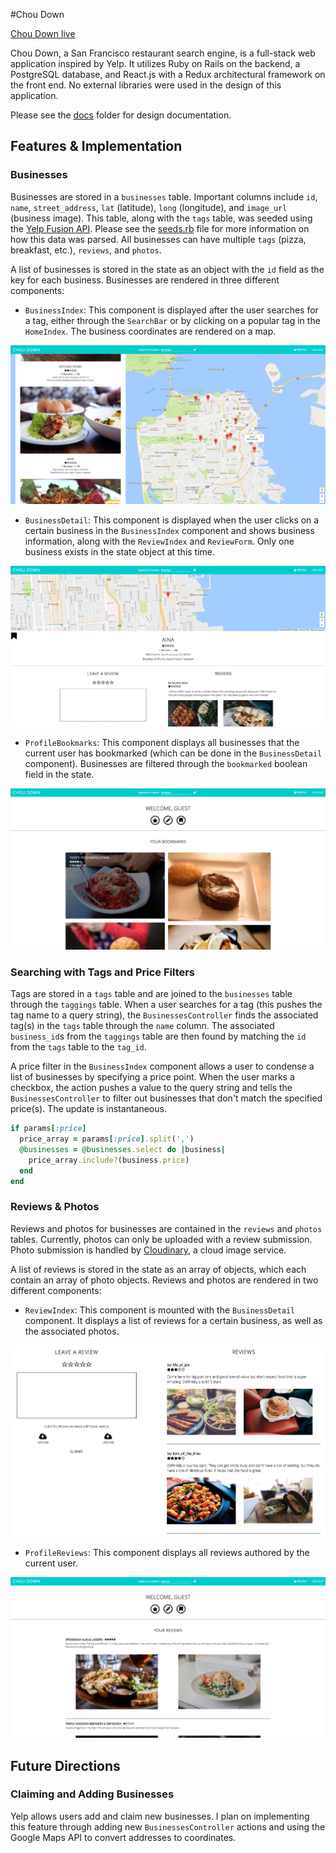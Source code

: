 #Chou Down

[Chou Down live][heroku]

Chou Down, a San Francisco restaurant search engine, is a full-stack web application inspired by Yelp. It utilizes Ruby on Rails on the backend, a PostgreSQL database, and React.js with a Redux architectural framework on the front end. No external libraries were used in the design of this application.

Please see the [docs][docs] folder for design documentation.

## Features & Implementation

### Businesses

Businesses are stored in a `businesses` table. Important columns include `id`, `name`, `street_address`, `lat` (latitude), `long` (longitude), and `image_url` (business image). This table, along with the `tags` table, was seeded using the [Yelp Fusion API][yelp-fusion]. Please see the [seeds.rb][seeds] file for more information on how this data was parsed. All businesses can have multiple `tags` (pizza, breakfast, etc.), `reviews`, and `photos`.

A list of businesses is stored in the state as an object with the `id` field as the key for each business. Businesses are rendered in three different components:
* `BusinessIndex`: This component is displayed after the user searches for a tag, either through the `SearchBar` or by clicking on a popular tag in the `HomeIndex`. The business coordinates are rendered on a map.


<p align="center">
  <img src="readme_photos/business-index.png" alt="business-index">
</p>


* `BusinessDetail`: This component is displayed when the user clicks on a certain business in the `BusinessIndex` component and shows business information, along with the `ReviewIndex` and `ReviewForm`. Only one business exists in the state object at this time.


<p align="center">
  <img src="readme_photos/business-detail.png" alt="business-detail">
</p>


* `ProfileBookmarks`: This component displays all businesses that the current user has bookmarked (which can be done in the `BusinessDetail` component). Businesses are filtered through the `bookmarked` boolean field in the state.


<p align="center">
  <img src="readme_photos/profile-bookmarks.png" alt="profile-bookmarks">
</p>


### Searching with Tags and Price Filters

Tags are stored in a `tags` table and are joined to the `businesses` table through the `taggings` table. When a user searches for a tag (this pushes the tag name to a query string), the `BusinessesController` finds the associated tag(s) in the `tags` table through the `name` column. The associated `business_id`s from the `taggings` table are then found by matching the `id` from the `tags` table to the `tag_id`.

A price filter in the `BusinessIndex` component allows a user to condense a list of businesses by specifying a price point. When the user marks a checkbox, the action pushes a value to the query string and tells the `BusinessesController` to filter out businesses that don't match the specified price(s). The update is instantaneous.  

```ruby
if params[:price]
  price_array = params[:price].split(',')
  @businesses = @businesses.select do |business|
    price_array.include?(business.price)
  end
end
```

### Reviews & Photos

Reviews and photos for businesses are contained in the `reviews` and `photos` tables. Currently, photos can only be uploaded with a review submission. Photo submission is handled by [Cloudinary][cloudinary], a cloud image service.

A list of reviews is stored in the state as an array of objects, which each contain an array of photo objects. Reviews and photos are rendered in two different components:
* `ReviewIndex`: This component is mounted with the `BusinessDetail` component. It displays a list of reviews for a certain business, as well as the associated photos.


<p align="center">
  <img src="readme_photos/review-photos.png" alt="review-photos">
</p>


* `ProfileReviews`: This component displays all reviews authored by the current user.


<p align="center">
  <img src="readme_photos/profile-reviews.png" alt="profile-reviews">
</p>


## Future Directions

### Claiming and Adding Businesses
Yelp allows users add and claim new businesses. I plan on implementing this feature through adding new `BusinessesController` actions and using the Google Maps API to convert addresses to coordinates.

[heroku]: https://choudown.herokuapp.com/
[docs]: ./docs
[yelp-fusion]: https://www.yelp.com/developers
[seeds]: ./db/seeds.rb
[cloudinary]: http://cloudinary.com/
